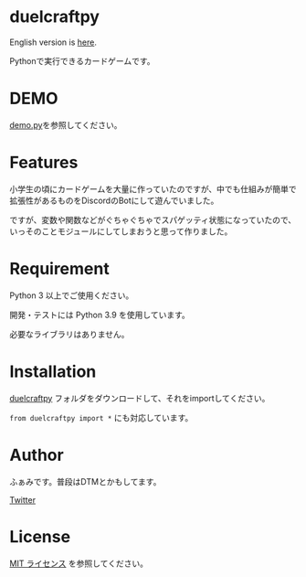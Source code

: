 # duelcraftpy
English version is [here](README-en).

Pythonで実行できるカードゲームです。

# DEMO
 
[demo.py](demo.py)を参照してください。
 
# Features
 
小学生の頃にカードゲームを大量に作っていたのですが、中でも仕組みが簡単で拡張性があるものをDiscordのBotにして遊んでいました。

ですが、変数や関数などがぐちゃぐちゃでスパゲッティ状態になっていたので、いっそのことモジュールにしてしまおうと思って作りました。
 
# Requirement
 
Python 3 以上でご使用ください。

開発・テストには Python 3.9 を使用しています。

必要なライブラリはありません。
 
# Installation
 
[duelcraftpy](duelcraftpy) フォルダをダウンロードして、それをimportしてください。

```from duelcraftpy import *``` にも対応しています。

# Author
 
ふぁみです。普段はDTMとかもしてます。

[Twitter](https://twitter.com/__fami__)
 
# License

[MIT ライセンス](https://en.wikipedia.org/wiki/MIT_License) を参照してください。
